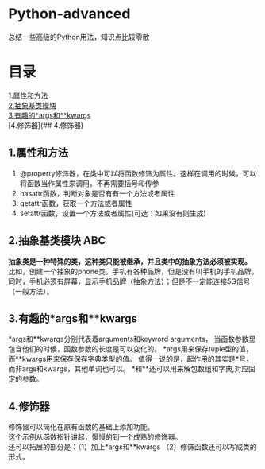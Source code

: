 # Python-advanced
总结一些高级的Python用法，知识点比较零散  
# 目录  
[1.属性和方法](##1.属性和方法)  
[2.抽象基类模块](##2.抽象基类模块)  
[3.有趣的\*args和**kwargs](##3.有趣的*args和**kwargs  )  
[4.修饰器](## 4.修饰器)

## 1.属性和方法  
1) @property修饰器，在类中可以将函数修饰为属性。这样在调用的时候，可以将函数当作属性来调用，不再需要括号和传参  
2) hasattr函数，判断对象是否有有一个方法或者属性  
3) getattr函数，获取一个方法或者属性  
4) setattr函数，设置一个方法或者属性(可选：如果没有则生成)  

## 2.抽象基类模块 ABC
**抽象类是一种特殊的类，这种类只能被继承，并且类中的抽象方法必须被实现。**  
比如，创建一个抽象的phone类。手机有各种品牌，但是没有叫手机的手机品牌。
同时，手机必须有屏幕，显示手机品牌（抽象方法）；但是不一定能连接5G信号（一般方法）。

## 3.有趣的\*args和**kwargs  
\*args和\*\*kwargs分别代表着arguments和keyword arguments，
当函数参数里包含他们的时候，函数参数的长度是可以变化的。
\*args用来保存tuple型的值，而\*\*kwargs用来保存保存字典类型的值。
值得一说的是，起作用的其实是\*号，而非args和kwargs，其他单词也可以。
\*和\*\*还可以用来解包数组和字典,对应固定的参数。  

## 4.修饰器  
修饰器可以简化在原有函数的基础上添加功能。  
这个示例从函数指针讲起，慢慢的到一个成熟的修饰器。  
还可以拓展的部分是：（1）加上\*args和\*\*kwargs （2）修饰函数还可以写成类的形式。
